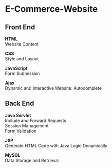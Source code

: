 # E-Commerce-Website

## Front End ##
**HTML**\
Website Content

**CSS**\
Style and Layout

**JavaScript**\
Form Submission

**Ajax**\
Dynamic and Interactive Website: Autocomplete

## Back End ##
**Java Servlet**\
Include and Forward Requests\
Session Management\
Form Validation

**JSP**\
Generate HTML Code with Java Logic Dynamically

**MySQL**\
Data Storage and Retrieval
